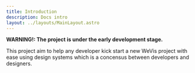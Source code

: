 ```yaml
---
title: Introduction
description: Docs intro
layout: ../layouts/MainLayout.astro
---
```


**WARNING!: The project is under the early development stage.**

This project aim to help any developer kick start a new WeVis project with ease using design systems which is a concensus between developers and designers.

